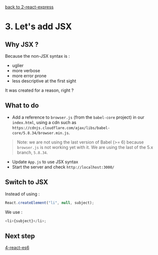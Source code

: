 [back to 2-react-express](https://github.com/chtefi/react-stack-step-by-step/tree/2-react-express/)

# 3. Let's add JSX

## Why JSX ?

Because the non-JSX syntax is :

- uglier
- more verbose
- more error prone
- less descriptive at the first sight

It was created for a reason, right ?

## What to do

- Add a reference to `browser.js` (from the `babel-core` project) in our `index.html`, using a cdn such as `https://cdnjs.cloudflare.com/ajax/libs/babel-core/5.8.34/browser.min.js`.
> Note: we are not using the last version of Babel (>= 6) because `browser.js` is not working yet with it. We are using the last of the 5.x branch, `5.8.34`.

- Update `App.js` to use JSX syntax
- Start the server and check `http://localhost:3000/`

## Switch to JSX

Instead of using :
```js
React.createElement("li", null, subject);
```

We use : 
```js
<li>{subject}</li>;
```

## Next step

[4-react-es6](https://github.com/chtefi/react-stack-step-by-step/tree/4-react-es6)
